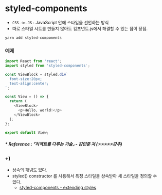 # styled-components
- `CSS-in-JS` : JavaScript 안에 스타일을 선언하는 방식
- 따로 스타일 시트를 만들지 않아도 컴포넌트.js에서 해결할 수 있는 점이 장점.

```
yarn add styled-components
```

### 예제
```javascript
import React from 'react';
import styled from 'styled-components';

const ViewBlock = styled.div`
  font-size:20px;
  text-align:center;
`;

const View = () => {
  return (
    <ViewBlock>
      <p>Hello, world!</p>
    </ViewBlock>
  );
};

export default View;
```

##### * Reference : ⌜리액트를 다루는 기술⌟ - 김민준 저 (⭐⭐⭐⭐⭐️강추)

### +)
- 상속의 개념도 있다.
- styled() constructor 를 사용해서 특정 스타일을 상속받아 새 스타일을 정의할 수 있다.
  - [styled-components - extending styles]([20210309]_styled_components_extending_styles.md)
